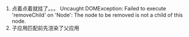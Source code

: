 1. 点着点着就挂了。。。
Uncaught DOMException: Failed to execute 'removeChild' on 'Node': The node to be removed is not a child of this node.
2. 子应用匹配前先渲染了父应用